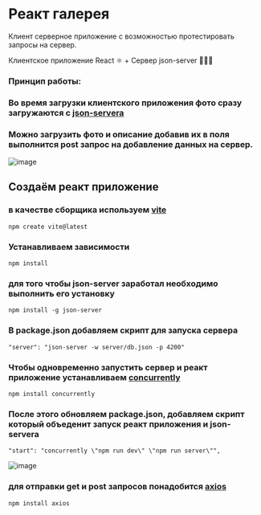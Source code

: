 
# Реакт галерея 

Клиент серверное приложение с возможноcтью протестировать запросы на сервер. 

Клиентское приложение React &#9883; + Сервер json-server &#129489;&#127996;&#8205;&#128187;

### Принцип работы:
### Во время загрузки клиентского приложения фото сразу загружаются c [json-servera](https://www.npmjs.com/package/json-server?activeTab=readme) 
### Можно загрузить фото и описание добавив их в поля  выполнится post запрос на добавление данных на сервер.

![image](https://github.com/ScherbakovM/gallery-react/assets/109952823/bce095ca-3d7b-4875-b1d8-e7ea483b4b7e)   



## Создаём реакт приложение    
### в качестве сборщика используем  [vite](https://vitejs.dev/guide/)
```
npm create vite@latest
```

### Устанавливаем зависимости
```
npm install 
```
### для того чтобы  json-server заработал необходимо выполнить его установку   
```
npm install -g json-server
```

### В package.json добавляем скрипт для запуска сервера 

```
"server": "json-server -w server/db.json -p 4200"
```

### Чтобы одновременно запустить сервер и реакт приложение устанавливаем [concurrently](https://www.npmjs.com/package/concurrently)

```
npm install concurrently
```

### После этого обновляем package.json, добавляем скрипт который объеденит запуск реакт приложения и json-servera

```
"start": "concurrently \"npm run dev\" \"npm run server\"",
```
![image](https://github.com/ScherbakovM/gallery-react/assets/109952823/3fd099fc-ab91-4729-af3f-dc0b31cc1fc6)

### для отправки get и post запросов понадобится [axios](https://axios-http.com/docs/api_intro)

```
npm install axios
```
